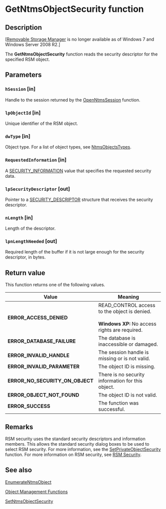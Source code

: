 # GetNtmsObjectSecurity function

## Description

[[Removable Storage Manager](https://learn.microsoft.com/previous-versions/windows/desktop/bb540725(v=vs.85)) is no longer available as of Windows 7 and Windows Server 2008 R2.]

The
**GetNtmsObjectSecurity** function reads the security descriptor for the specified RSM object.

## Parameters

### `hSession` [in]

Handle to the session returned by the
[OpenNtmsSession](https://learn.microsoft.com/windows/desktop/api/ntmsapi/nf-ntmsapi-openntmssessiona) function.

### `lpObjectId` [in]

Unique identifier of the RSM object.

### `dwType` [in]

Object type. For a list of object types, see
[NtmsObjectsTypes](https://learn.microsoft.com/windows/desktop/api/ntmsapi/ne-ntmsapi-ntmsobjectstypes).

### `RequestedInformation` [in]

A
[SECURITY_INFORMATION](https://learn.microsoft.com/windows/desktop/SecAuthZ/security-information) value that specifies the requested security data.

### `lpSecurityDescriptor` [out]

Pointer to a
[SECURITY_DESCRIPTOR](https://learn.microsoft.com/windows/desktop/api/winnt/ns-winnt-security_descriptor) structure that receives the security descriptor.

### `nLength` [in]

Length of the descriptor.

### `lpnLengthNeeded` [out]

Required length of the buffer if it is not large enough for the security descriptor, in bytes.

## Return value

This function returns one of the following values.

| Value | Meaning |
| --- | --- |
| **ERROR_ACCESS_DENIED** | READ_CONTROL access to the object is denied.<br><br>**Windows XP:** No access rights are required. |
| **ERROR_DATABASE_FAILURE** | The database is inaccessible or damaged. |
| **ERROR_INVALID_HANDLE** | The session handle is missing or is not valid. |
| **ERROR_INVALID_PARAMETER** | The object ID is missing. |
| **ERROR_NO_SECURITY_ON_OBJECT** | There is no security information for this object. |
| **ERROR_OBJECT_NOT_FOUND** | The object ID is not valid. |
| **ERROR_SUCCESS** | The function was successful. |

## Remarks

RSM security uses the standard security descriptors and information members. This allows the standard security dialog boxes to be used to select RSM security. For more information, see the
[SetPrivateObjectSecurity](https://learn.microsoft.com/windows/desktop/api/securitybaseapi/nf-securitybaseapi-setprivateobjectsecurity) function. For more information on RSM security, see
[RSM Security](https://learn.microsoft.com/previous-versions/windows/desktop/rsm/rsm-security).

## See also

[EnumerateNtmsObject](https://learn.microsoft.com/windows/desktop/api/ntmsapi/nf-ntmsapi-enumeratentmsobject)

[Object Management Functions](https://learn.microsoft.com/previous-versions/windows/desktop/rsm/removable-storage-manager-functions)

[SetNtmsObjectSecurity](https://learn.microsoft.com/windows/desktop/api/ntmsapi/nf-ntmsapi-setntmsobjectsecurity)